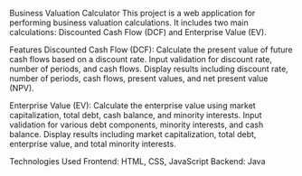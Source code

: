 Business Valuation Calculator
This project is a web application for performing business valuation calculations. It includes two main calculations: Discounted Cash Flow (DCF) and Enterprise Value (EV).

Features
Discounted Cash Flow (DCF): Calculate the present value of future cash flows based on a discount rate.
Input validation for discount rate, number of periods, and cash flows.
Display results including discount rate, number of periods, cash flows, present values, and net present value (NPV).

Enterprise Value (EV): Calculate the enterprise value using market capitalization, total debt, cash balance, and minority interests.
Input validation for various debt components, minority interests, and cash balance.
Display results including market capitalization, total debt, enterprise value, and total minority interests.

Technologies Used
Frontend: HTML, CSS, JavaScript
Backend: Java

